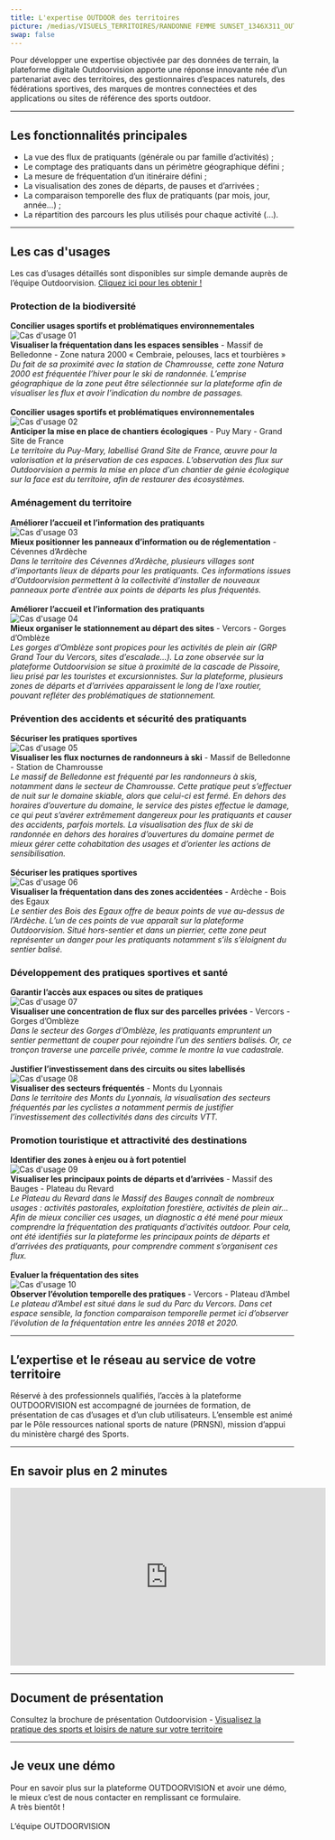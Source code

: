 ```yaml
---
title: L'expertise OUTDOOR des territoires
picture: /medias/VISUELS_TERRITOIRES/RANDONNE FEMME SUNSET_1346X311_OUTDOORVISION_P-Jayet.jpg
swap: false
---
```


Pour développer une expertise objectivée par des données de terrain, la plateforme digitale Outdoorvision apporte une réponse innovante née d’un partenariat avec des territoires, des gestionnaires d’espaces naturels, des fédérations sportives, des marques de montres connectées et des applications ou sites de référence des sports outdoor.

---

## Les fonctionnalités principales

- La vue des flux de pratiquants (générale ou par famille d’activités) ;
- Le comptage des pratiquants dans un périmètre géographique défini ;
- La mesure de fréquentation d’un itinéraire défini ;
- La visualisation des zones de départs, de pauses et d’arrivées ;
- La comparaison temporelle des flux de pratiquants (par mois, jour, année…) ;
- La répartition des parcours les plus utilisés pour chaque activité (…).

---

## Les cas d'usages

Les cas d’usages détaillés sont disponibles sur simple demande auprès de l’équipe Outdoorvision. [Cliquez ici pour les obtenir !](/contact)

### Protection de la biodiversité

**Concilier usages sportifs et problématiques environnementales** <br>
![Cas d'usage 01](/medias/VISUELS_TERRITOIRES/CAS_USAGE_1000x500_01.jpg) <br>
**Visualiser la fréquentation dans les espaces sensibles** - Massif de Belledonne - Zone natura 2000 « Cembraie, pelouses, lacs et tourbières » <br>
_Du fait de sa proximité avec la station de Chamrousse, cette zone Natura 2000 est fréquentée l’hiver pour le ski de randonnée. L’emprise géographique de la zone peut être sélectionnée sur la plateforme afin de visualiser les flux et avoir l’indication du nombre de passages._
 <br>
 <br>
**Concilier usages sportifs et problématiques environnementales** <br>
![Cas d'usage 02](/medias/VISUELS_TERRITOIRES/CAS_USAGE_1000x500_02.jpg) <br>
**Anticiper la mise en place de chantiers écologiques** - Puy Mary - Grand Site de France <br>
_Le territoire du Puy-Mary, labellisé Grand Site de France, œuvre pour la valorisation et la préservation de ces espaces. L’observation des flux sur Outdoorvision a permis la mise en place d’un chantier de génie écologique sur la face est du territoire, afin de restaurer des écosystèmes._

### Aménagement du territoire

**Améliorer l’accueil et l’information des pratiquants** <br>
![Cas d'usage 03](/medias/VISUELS_TERRITOIRES/CAS_USAGE_1000x500_03.jpg) <br>
**Mieux positionner les panneaux d’information ou de réglementation** - Cévennes d’Ardèche <br>
_Dans le territoire des Cévennes d’Ardèche, plusieurs villages sont d’importants lieux de départs pour les pratiquants. Ces informations issues d’Outdoorvision permettent à la collectivité d’installer de nouveaux panneaux porte d’entrée aux points de départs les plus fréquentés._
 <br>
 <br>
**Améliorer l’accueil et l’information des pratiquants** <br>
![Cas d'usage 04](/medias/VISUELS_TERRITOIRES/CAS_USAGE_1000x500_04.jpg) <br>
**Mieux organiser le stationnement au départ des sites** - Vercors - Gorges d’Omblèze <br>
_Les gorges d’Omblèze sont propices pour les activités de plein air (GRP Grand Tour du Vercors, sites d’escalade…). La zone observée sur la plateforme Outdoorvision se situe à proximité de la cascade de Pissoire, lieu prisé par les touristes et excursionnistes. Sur la plateforme, plusieurs zones de départs et d’arrivées apparaissent le long de l’axe routier, pouvant refléter des problématiques de stationnement._

### Prévention des accidents et sécurité des pratiquants

**Sécuriser les pratiques sportives** <br>
![Cas d'usage 05](/medias/VISUELS_TERRITOIRES/CAS_USAGE_1000x500_05.jpg) <br>
**Visualiser les flux nocturnes de randonneurs à ski** - Massif de Belledonne - Station de Chamrousse <br>
_Le massif de Belledonne est fréquenté par les randonneurs à skis, notamment dans le secteur de Chamrousse. Cette pratique peut s’effectuer de nuit sur le domaine skiable, alors que celui-ci est fermé. En dehors des horaires d’ouverture du domaine, le service des pistes effectue le damage, ce qui peut s’avérer extrêmement dangereux pour les pratiquants et causer des accidents, parfois mortels. La visualisation des flux de ski de randonnée en dehors des horaires d’ouvertures du domaine permet de mieux gérer cette cohabitation des usages et d’orienter les actions de sensibilisation._
 <br>
 <br>
**Sécuriser les pratiques sportives** <br>
![Cas d'usage 06](/medias/VISUELS_TERRITOIRES/CAS_USAGE_1000x500_06.jpg) <br>
**Visualiser la fréquentation dans des zones accidentées** - Ardèche - Bois des Egaux <br>
_Le sentier des Bois des Egaux offre de beaux points de vue au-dessus de l’Ardèche. L’un de ces points de vue apparaît sur la plateforme Outdoorvision. Situé hors-sentier et dans un pierrier, cette zone peut représenter un danger pour les pratiquants notamment s’ils s’éloignent du sentier balisé._

### Développement des pratiques sportives et santé

**Garantir l’accès aux espaces ou sites de pratiques** <br>
![Cas d'usage 07](/medias/VISUELS_TERRITOIRES/CAS_USAGE_1000x500_07.jpg) <br>
**Visualiser une concentration de flux sur des parcelles privées** - Vercors - Gorges d’Omblèze <br>
_Dans le secteur des Gorges d’Omblèze, les pratiquants empruntent un sentier permettant de couper pour rejoindre l’un des sentiers balisés. Or, ce tronçon traverse une parcelle privée, comme le montre la vue cadastrale._
 <br>
 <br>
**Justifier l’investissement dans des circuits ou sites labellisés** <br>
![Cas d'usage 08](/medias/VISUELS_TERRITOIRES/CAS_USAGE_1000x500_08.jpg) <br>
**Visualiser des secteurs fréquentés** - Monts du Lyonnais <br>
_Dans le territoire des Monts du Lyonnais, la visualisation des secteurs fréquentés par les cyclistes a notamment permis de justifier l’investissement des collectivités dans des circuits VTT._

### Promotion touristique et attractivité des destinations

**Identifier des zones à enjeu ou à fort potentiel** <br>
![Cas d'usage 09](/medias/VISUELS_TERRITOIRES/CAS_USAGE_1000x500_09.jpg) <br>
**Visualiser les principaux points de départs et d’arrivées** - Massif des Bauges - Plateau du Revard <br>
_Le Plateau du Revard dans le Massif des Bauges connaît de nombreux usages : activités pastorales, exploitation forestière, activités de plein air… Afin de mieux concilier ces usages, un diagnostic a été mené pour mieux comprendre la fréquentation des pratiquants d’activités outdoor. Pour cela, ont été identifiés sur la plateforme les principaux points de départs et d’arrivées des pratiquants, pour comprendre comment s’organisent ces flux._
 <br>
 <br>
**Evaluer la fréquentation des sites** <br>
![Cas d'usage 10](/medias/VISUELS_TERRITOIRES/CAS_USAGE_1000x500_10.jpg) <br>
**Observer l’évolution temporelle des pratiques** - Vercors - Plateau d’Ambel <br>
_Le plateau d’Ambel est situé dans le sud du Parc du Vercors. Dans cet espace sensible, la fonction comparaison temporelle permet ici d’observer l’évolution de la fréquentation entre les années 2018 et 2020._

---

## L’expertise et le réseau au service de votre territoire

Réservé à des professionnels qualifiés, l’accès à la plateforme OUTDOORVISION est accompagné de journées de formation, de présentation de cas d’usages et d’un club utilisateurs. L’ensemble est animé par le Pôle ressources national sports de nature (PRNSN), mission d’appui du ministère chargé des Sports.

---

## En savoir plus en 2 minutes

<p align="center">
<iframe width="560" height="315" src="https://www.youtube.com/watch?v=fMkJ--vPamA" title="YouTube video player" frameborder="0" allow="accelerometer; autoplay; clipboard-write; encrypted-media; gyroscope; picture-in-picture" allowfullscreen></iframe>
</p>

---

## Document de présentation 

Consultez la brochure de présentation Outdoorvision - [Visualisez la pratique des sports et loisirs de nature sur votre territoire](/medias/Brochure_presentation_Outdoorvision.pdf)

---

## Je veux une démo

<contactformwithtext>
Pour en savoir plus sur la plateforme OUTDOORVISION et avoir une démo, le mieux c’est de nous contacter en remplissant ce formulaire.<br>
A très bientôt ! <br>
<br>
L’équipe OUTDOORVISION
</contactformwithtext>

<br />
